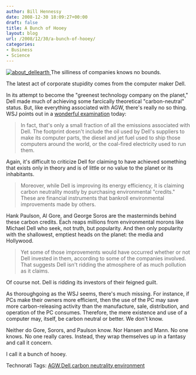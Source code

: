 ```yaml
---
author: Bill Hennessy
date: 2008-12-30 18:09:27+00:00
draft: false
title: A Bunch of Hooey
layout: blog
url: /2008/12/30/a-bunch-of-hooey/
categories:
- Business
- Science
---
```


[![about_dellearth](https://hennessysview.com/wp-content/uploads/2008/12/about-dellearth.jpg)
](https://www.dell.com/html/global/topics/pure_earth/index.html?&~ck=anavml) The silliness of companies knows no bounds.

 

The latest act of corporate stupidity comes from the computer maker Dell.

 

In its attempt to become the "greenest technology company on the planet," Dell made much of achieving some farcically theoretical "carbon-neutral" status. But, like everything associated with AGW, there's really no so thing. WSJ points out in a [wonderful examination](https://online.wsj.com/article/SB123059880241541259.html) today:

 

>   
> 
> In fact, that's only a small fraction of all the emissions associated with Dell. The footprint doesn't include the oil used by Dell's suppliers to make its computer parts, the diesel and jet fuel used to ship those computers around the world, or the coal-fired electricity used to run them.
> 
> 

 

Again, it's difficult to criticize Dell for claiming to have achieved something that exists only in theory and is of little or no value to the planet or its inhabitants.

 

>   
> 
> Moreover, while Dell is improving its energy efficiency, it is claiming carbon neutrality mostly by purchasing environmental "credits." These are financial instruments that bankroll environmental improvements made by others.
> 
> 

 

Hank Paulson, Al Gore, and George Soros are the masterminds behind these carbon credits. Each reaps millions from environmental morons like Michael Dell who seek, not truth, but popularity. And then only popularity with the shallowest, emptiest heads on the planet: the media and Hollywood.

 

>   
> 
> Yet some of those improvements would have occurred whether or not Dell invested in them, according to some of the companies involved. That suggests Dell isn't ridding the atmosphere of as much pollution as it claims. 
> 
> 

 

Of course not. Dell is ridding its investors of their feigned guilt.

 

As thoroughgoing as the WSJ seems, there's much missing. For instance, if PCs make their owners more efficient, then the use of the PC may save more carbon-releasing activity than the manufacture, sale, distribution, and operation of the PC consumes. Therefore, the mere existence and use of a computer may, itself, be carbon neutral or better. We don't know.

 

Neither do Gore, Sorors, and Paulson know. Nor Hansen and Mann. No one knows. No one really cares. Instead, they wrap themselves up in a fantasy and call it concern.

 

I call it a bunch of hooey. 

 

Technorati Tags: [AGW](https://technorati.com/tags/AGW),[Dell](https://technorati.com/tags/Dell),[carbon neutrality](https://technorati.com/tags/carbon%20neutrality),[environment](https://technorati.com/tags/environment)
